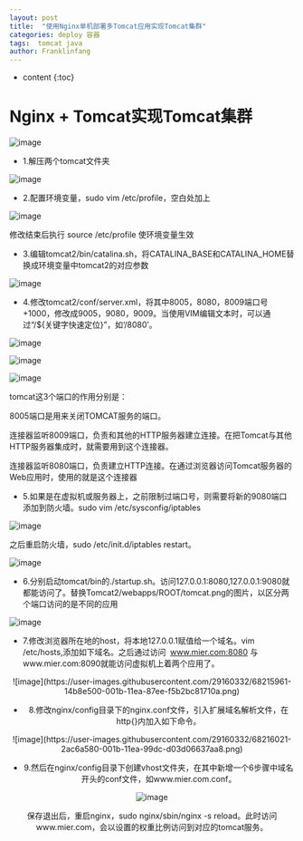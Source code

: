 ```yaml
---
layout: post
title:  "使用Nginx单机部署多Tomcat应用实现Tomcat集群"
categories: deploy 容器
tags:  tomcat java
author: Franklinfang
---
```


* content
{:toc}


# Nginx + Tomcat实现Tomcat集群

![image](https://user-images.githubusercontent.com/29160332/68220483-c90a3980-0022-11ea-8b4c-fae2ecd6536a.png)





- 1.解压两个tomcat文件夹

![image](https://user-images.githubusercontent.com/29160332/68215417-2ea5f800-001a-11ea-8cbc-25ed5935a194.png)

- 2.配置环境变量，sudo vim /etc/profile，空白处加上

![image](https://user-images.githubusercontent.com/29160332/68215520-5b5a0f80-001a-11ea-9d0c-f1f77cdce04b.png)

 修改结束后执行  source  /etc/profile  使环境变量生效 

- 3.编辑tomcat2/bin/catalina.sh，将CATALINA_BASE和CATALINA_HOME替换成环境变量中tomcat2的对应参数

![image](https://user-images.githubusercontent.com/29160332/68215589-775db100-001a-11ea-9f97-d6f164cf1fa3.png)

- 4.修改tomcat2/conf/server.xml，将其中8005，8080，8009端口号+1000，修改成9005，9080，9009。当使用VIM编辑文本时，可以通过“/${关键字快速定位}”，如‘/8080’。

![image](https://user-images.githubusercontent.com/29160332/68215648-8f353500-001a-11ea-948a-d5c13097b724.png)

![image](https://user-images.githubusercontent.com/29160332/68215695-a411c880-001a-11ea-9356-f1cc89d12087.png)

![image](https://user-images.githubusercontent.com/29160332/68215732-b1c74e00-001a-11ea-80be-d2b3d4110077.png)

tomcat这3个端口的作用分别是：

8005端口是用来关闭TOMCAT服务的端口。

连接器监听8009端口，负责和其他的HTTP服务器建立连接。在把Tomcat与其他HTTP服务器集成时，就需要用到这个连接器。

连接器监听8080端口，负责建立HTTP连接。在通过浏览器访问Tomcat服务器的Web应用时，使用的就是这个连接器

- 5.如果是在虚拟机或服务器上，之前限制过端口号，则需要将新的9080端口添加到防火墙。sudo vim /etc/sysconfig/iptables

![image](https://user-images.githubusercontent.com/29160332/68215808-d02d4980-001a-11ea-9cf0-ba207e893419.png)

之后重启防火墙，sudo /etc/init.d/iptables restart。

![image](https://user-images.githubusercontent.com/29160332/68215849-e6d3a080-001a-11ea-8111-45c759b7fe9b.png)

- 6.分别启动tomcat/bin的./startup.sh。访问127.0.0.1:8080,127.0.0.1:9080就都能访问了。替换Tomcat2/webapps/ROOT/tomcat.png的图片，以区分两个端口访问的是不同的应用

![image](https://user-images.githubusercontent.com/29160332/68215870-f4892600-001a-11ea-99af-2fee48109d78.png)

- 7.修改浏览器所在地的host，将本地127.0.0.1赋值给一个域名。vim  /etc/hosts,添加如下域名。之后通过访问  www.mier.com:8080 与www.mier.com:8090就能访问虚拟机上着两个应用了。

<div align=center> ![image](https://user-images.githubusercontent.com/29160332/68215961-14b8e500-001b-11ea-87ee-f5b2bc81710a.png)

- 8.修改nginx/config目录下的nginx.conf文件，引入扩展域名解析文件，在http{}内加入如下命令。

<div align=center> ![image](https://user-images.githubusercontent.com/29160332/68216021-2ac6a580-001b-11ea-99dc-d03d06637aa8.png)

- 9.然后在nginx/config目录下创建vhost文件夹，在其中新增一个6步骤中域名开头的conf文件，如www.mier.com.conf。

![image](https://user-images.githubusercontent.com/29160332/68216059-3ca84880-001b-11ea-9783-fdc8811b0484.png)

保存退出后，重启nginx，sudo nginx/sbin/nginx -s reload。此时访问www.mier.com，会以设置的权重比例访问到对应的tomcat服务。
